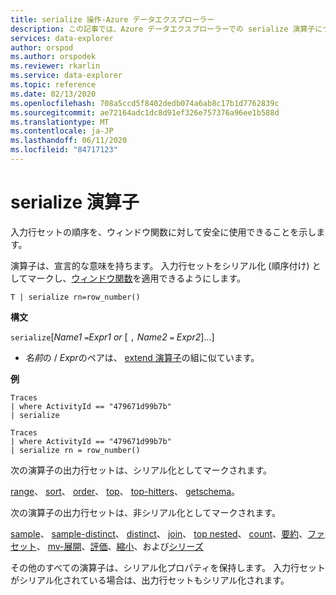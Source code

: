 ```yaml
---
title: serialize 操作-Azure データエクスプローラー
description: この記事では、Azure データエクスプローラーでの serialize 演算子について説明します。
services: data-explorer
author: orspod
ms.author: orspodek
ms.reviewer: rkarlin
ms.service: data-explorer
ms.topic: reference
ms.date: 02/13/2020
ms.openlocfilehash: 708a5ccd5f8402dedb074a6ab8c17b1d7762839c
ms.sourcegitcommit: ae72164adc1dc8d91ef326e757376a96ee1b588d
ms.translationtype: MT
ms.contentlocale: ja-JP
ms.lasthandoff: 06/11/2020
ms.locfileid: "84717123"
---
```

# <a name="serialize-operator"></a>serialize 演算子

入力行セットの順序を、ウィンドウ関数に対して安全に使用できることを示します。

演算子は、宣言的な意味を持ちます。 入力行セットをシリアル化 (順序付け) としてマークし、[ウィンドウ関数](./windowsfunctions.md)を適用できるようにします。

```kusto
T | serialize rn=row_number()
```

**構文**

`serialize`[*Name1* `=`*Expr1 or* [ `,` *Name2* `=` *Expr2*]...]

* *名前*の / *Expr*のペアは、 [extend 演算子](./extendoperator.md)の組に似ています。

**例**

```kusto
Traces
| where ActivityId == "479671d99b7b"
| serialize

Traces
| where ActivityId == "479671d99b7b"
| serialize rn = row_number()
```

次の演算子の出力行セットは、シリアル化としてマークされます。

[range](./rangeoperator.md)、 [sort](./sortoperator.md)、 [order](./orderoperator.md)、 [top](./topoperator.md)、 [top-hitters](./tophittersoperator.md)、 [getschema](./getschemaoperator.md)。

次の演算子の出力行セットは、非シリアル化としてマークされます。

[sample](./sampleoperator.md)、 [sample-distinct](./sampledistinctoperator.md)、 [distinct](./distinctoperator.md)、 [join](./joinoperator.md)、 [top nested](./topnestedoperator.md)、 [count](./countoperator.md)、[要約](./summarizeoperator.md)、[ファセット](./facetoperator.md)、 [mv-展開](./mvexpandoperator.md)、[評価](./evaluateoperator.md)、[縮小](./reduceoperator.md)、および[シリーズ](./make-seriesoperator.md)

その他のすべての演算子は、シリアル化プロパティを保持します。 入力行セットがシリアル化されている場合は、出力行セットもシリアル化されます。
